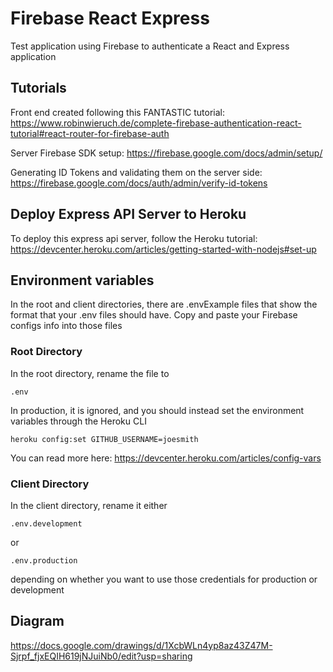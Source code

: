 # Firebase React Express

Test application using Firebase to authenticate a React and Express application

## Tutorials

Front end created following this FANTASTIC tutorial:
https://www.robinwieruch.de/complete-firebase-authentication-react-tutorial#react-router-for-firebase-auth


Server Firebase SDK setup:
https://firebase.google.com/docs/admin/setup/


Generating ID Tokens and validating them on the server side:
https://firebase.google.com/docs/auth/admin/verify-id-tokens


## Deploy Express API Server to Heroku
To deploy this express api server, follow the Heroku tutorial: https://devcenter.heroku.com/articles/getting-started-with-nodejs#set-up


## Environment variables
In the root and client directories, there are .envExample files that show the format that your .env files should have. Copy and paste your Firebase configs info into those files

### Root Directory
In the root directory, rename the file to
```
.env
```

In production, it is ignored, and you should instead set the environment variables through the Heroku CLI

    heroku config:set GITHUB_USERNAME=joesmith

You can read more here: https://devcenter.heroku.com/articles/config-vars


### Client Directory
In the client directory, rename it either
```
.env.development
```
or
```
.env.production
```
depending on whether you want to use those credentials for production or development

## Diagram

https://docs.google.com/drawings/d/1XcbWLn4yp8az43Z47M-Sjrpf_fjxEQIH619jNJuiNb0/edit?usp=sharing
